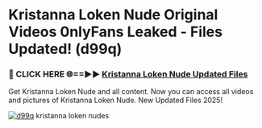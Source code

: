 # Kristanna Loken Nude Original Videos 0nlyFans Leaked - Files Updated! (d99q)

<h3>🔴 CLICK HERE 🌐==►► <a href="https://tinyurl.com/5h6xmrr3" rel="nofollow">Kristanna Loken Nude Updated Files</a></h3>

Get Kristanna Loken Nude and all content. Now you can access all videos and pictures of Kristanna Loken Nude. New Updated Files 2025!

[![d99q](https://i.imgur.com/KVD873Z.gif)](https://tinyurl.com/5h6xmrr3)
kristanna loken nudes